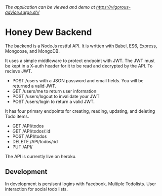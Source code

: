 *The application can be viewed and demo at https://vigorous-advice.surge.sh/*

# Honey Dew Backend

The backend is a NodeJs restful API. It is written with Babel, ES6, Express, Mongoose, and MongoDB.

It uses a simple middleware to protect endpoint with JWT. The JWT must be kept in a X-auth header for it to be read and decrypted by the API. To recieve JWT.

* POST /users with a JSON password and email fields. You will be returned a valid JWT.
* GET /users/me to return user information
* POST /users/logout to invalidate your JWT
* POST /users/login to return a valid JWT.

It has four primary endpoints for creating, reading, updating, and deleting Todo items. 

* GET /API/todos
* GET /API/todos/:id
* POST /API/todos
* DELETE /API/todos/:id
* PUT /API/


The API is currently live on heroku. 

## Development

In development is persisent logins with Facebook. Multiple Todolists. User interaction for social todo lists. 
